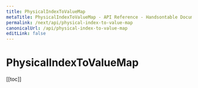 ```yaml
---
title: PhysicalIndexToValueMap
metaTitle: PhysicalIndexToValueMap - API Reference - Handsontable Documentation
permalink: /next/api/physical-index-to-value-map
canonicalUrl: /api/physical-index-to-value-map
editLink: false
---
```


# PhysicalIndexToValueMap

[[toc]]

